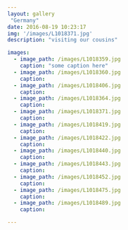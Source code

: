 ```yaml
---
layout: gallery
 "Germany"
date: 2016-08-19 10:23:17
img: '/images/L1018371.jpg'
description: "visiting our cousins"

images:
  - image_path: /images/L1018359.jpg
    caption: "some caption here"
  - image_path: /images/L1018360.jpg
    caption:
  - image_path: /images/L1018406.jpg    
    caption:
  - image_path: /images/L1018364.jpg
    caption:
  - image_path: /images/L1018371.jpg
    caption:
  - image_path: /images/L1018419.jpg
    caption:
  - image_path: /images/L1018422.jpg
    caption:
  - image_path: /images/L1018440.jpg
    caption:
  - image_path: /images/L1018443.jpg
    caption:
  - image_path: /images/L1018452.jpg
    caption:
  - image_path: /images/L1018475.jpg
    caption:
  - image_path: /images/L1018489.jpg
    caption:

---
```






